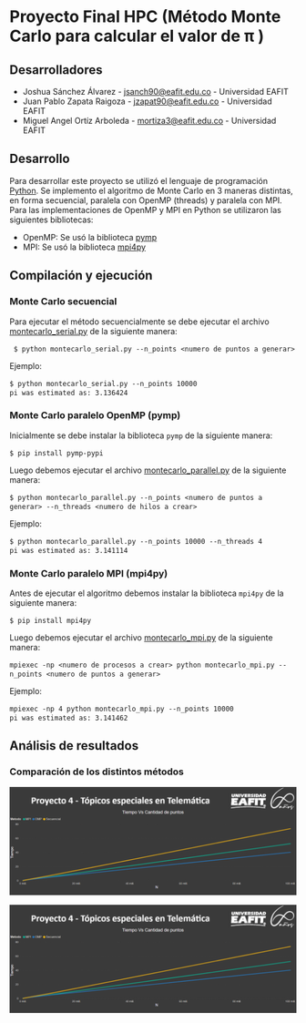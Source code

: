 # Proyecto Final HPC (Método Monte Carlo para calcular el valor de π )

## Desarrolladores

- Joshua Sánchez Álvarez - jsanch90@eafit.edu.co - Universidad EAFIT
- Juan Pablo Zapata Raigoza - jzapat90@eafit.edu.co - Universidad EAFIT
- Miguel Angel Ortíz Arboleda - mortiza3@eafit.edu.co - Universidad EAFIT

## Desarrollo

Para desarrollar este proyecto se utilizó el lenguaje de programación [Python](https://www.python.org/). Se implemento el algoritmo de Monte Carlo en 3 maneras distintas, en forma secuencial, paralela con OpenMP (threads) y paralela con MPI. Para las implementaciones de OpenMP y MPI en Python se utilizaron las siguientes bibliotecas:

- OpenMP: Se usó la biblioteca [pymp](https://github.com/classner/pymp)
- MPI: Se usó la biblioteca [mpi4py](https://bitbucket.org/mpi4py/mpi4py/src/master/)

## Compilación y ejecución

### Monte Carlo secuencial
Para ejecutar el método secuencialmente se debe ejecutar el archivo [montecarlo_serial.py](https://github.com/jpzapata99/Proyecto4_Topicos_Telematica/blob/master/montecarlo_serial.py) de la siguiente manera: 
```ssh
 $ python montecarlo_serial.py --n_points <numero de puntos a generar>
  ```
  Ejemplo:
  ```ssh
 $ python montecarlo_serial.py --n_points 10000
 pi was estimated as: 3.136424
  ```

### Monte Carlo paralelo OpenMP (pymp)
Inicialmente se debe instalar la biblioteca ```pymp``` de la siguiente manera:
```ssh
$ pip install pymp-pypi
```
Luego debemos ejecutar el archivo [montecarlo_parallel.py](https://github.com/jpzapata99/Proyecto4_Topicos_Telematica/blob/master/montecarlo_parallel.py) de la siguiente manera:

  ```ssh
 $ python montecarlo_parallel.py --n_points <numero de puntos a generar> --n_threads <numero de hilos a crear>
  ```

Ejemplo:
 ```ssh
 $ python montecarlo_parallel.py --n_points 10000 --n_threads 4
 pi was estimated as: 3.141114
  ```

### Monte Carlo paralelo MPI (mpi4py)
Antes de ejecutar el algoritmo debemos instalar la biblioteca ```mpi4py``` de la siguiente manera:

```ssh
$ pip install mpi4py
```

Luego debemos ejecutar el archivo [montecarlo_mpi.py](https://github.com/jpzapata99/Proyecto4_Topicos_Telematica/blob/master/montecarlo_mpi.py) de la siguiente manera:

```ssh
mpiexec -np <numero de procesos a crear> python montecarlo_mpi.py --n_points <numero de puntos a generar>
```
Ejemplo:
```ssh
mpiexec -np 4 python montecarlo_mpi.py --n_points 10000
pi was estimated as: 3.141462
```
## Análisis de resultados

### Comparación de los distintos métodos
![](https://github.com/jpzapata99/Proyecto4_Topicos_Telematica/blob/master/graficos/tiempo_vs_cantidadPuntos.png)

![](graficos/tiempo_vs_cantidadPuntos.png)
